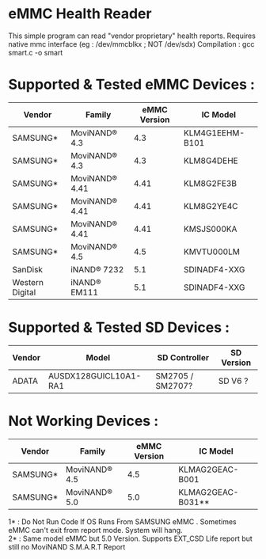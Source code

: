# eMMC Health Reader
This simple program can read "vendor proprietary" health reports.
Requires native mmc interface (eg : /dev/mmcblkx ; NOT /dev/sdx)
Compilation : gcc smart.c -o smart

# Supported & Tested eMMC Devices :

| Vendor | Family | eMMC Version | IC Model |
| - | - | - | - |
| SAMSUNG* | MoviNAND® 4.3 | 4.3 | KLM4G1EEHM-B101 |
| SAMSUNG* | MoviNAND® 4.3 | 4.3 | KLM8G4DEHE |
| SAMSUNG* | MoviNAND® 4.41 | 4.41 | KLM8G2FE3B |
| SAMSUNG* | MoviNAND® 4.41 | 4.41 | KLM8G2YE4C |
| SAMSUNG* | MoviNAND® 4.41 | 4.41 | KMSJS000KA |
| SAMSUNG* | MoviNAND® 4.5 | 4.5 | KMVTU000LM |
| SanDisk | iNAND® 7232 | 5.1 | SDINADF4-XXG |
| Western Digital | iNAND® EM111 | 5.1 | SDINADF4-XXG |

# Supported & Tested SD Devices :

| Vendor | Model | SD Controller | SD Version |
| - | - | - | - |
| ADATA | AUSDX128GUICL10A1-RA1  | SM2705 / SM2707? | SD V6 ? |

# Not Working Devices : 

| Vendor | Family | eMMC Version | IC Model |
| - | - | - | - |
| SAMSUNG* | MoviNAND® 4.5 | 4.5 | KLMAG2GEAC-B001 |
| SAMSUNG* | MoviNAND® 5.0 | 5.0 | KLMAG2GEAC-B031** |


1* : Do Not Run Code If OS Runs From SAMSUNG eMMC . Sometimes eMMC can't exit from report mode. System will hang.  
2* : Same model eMMC but 5.0 Version. Supports EXT_CSD Life report but still no MoviNAND S.M.A.R.T Report
